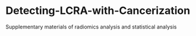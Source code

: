 # Detecting-LCRA-with-Cancerization
Supplementary materials of radiomics analysis and statistical analysis
